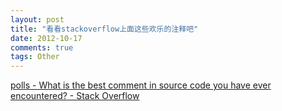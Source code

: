 ```yaml
---
layout: post
title: "看看stackoverflow上面这些欢乐的注释吧"
date: 2012-10-17
comments: true
tags: Other
---
```

<a href="http://stackoverflow.com/questions/184618/what-is-the-best-comment-in-source-code-you-have-ever-encountered">polls - What is the best comment in source code you have ever encountered? - Stack Overflow</a><br /><blockquote></blockquote>